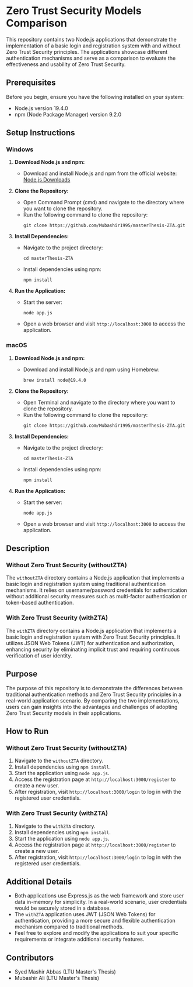 # Zero Trust Security Models Comparison

This repository contains two Node.js applications that demonstrate the implementation of a basic login and registration system with and without Zero Trust Security principles. The applications showcase different authentication mechanisms and serve as a comparison to evaluate the effectiveness and usability of Zero Trust Security.

## Prerequisites

Before you begin, ensure you have the following installed on your system:

- Node.js version 19.4.0
- npm (Node Package Manager) version 9.2.0

## Setup Instructions

### Windows

1. **Download Node.js and npm:**
   - Download and install Node.js and npm from the official website: [Node.js Downloads](https://nodejs.org/en/download/)

2. **Clone the Repository:**
   - Open Command Prompt (cmd) and navigate to the directory where you want to clone the repository.
   - Run the following command to clone the repository:
     ```
     git clone https://github.com/Mubashir1995/masterThesis-ZTA.git
     ```

3. **Install Dependencies:**
   - Navigate to the project directory:
     ```
     cd masterThesis-ZTA
     ```
   - Install dependencies using npm:
     ```
     npm install
     ```

4. **Run the Application:**
   - Start the server:
     ```
     node app.js
     ```
   - Open a web browser and visit `http://localhost:3000` to access the application.

### macOS

1. **Download Node.js and npm:**
   - Download and install Node.js and npm using Homebrew:
     ```
     brew install node@19.4.0
     ```

2. **Clone the Repository:**
   - Open Terminal and navigate to the directory where you want to clone the repository.
   - Run the following command to clone the repository:
     ```
     git clone https://github.com/Mubashir1995/masterThesis-ZTA.git
     ```

3. **Install Dependencies:**
   - Navigate to the project directory:
     ```
     cd masterThesis-ZTA
     ```
   - Install dependencies using npm:
     ```
     npm install
     ```

4. **Run the Application:**
   - Start the server:
     ```
     node app.js
     ```
   - Open a web browser and visit `http://localhost:3000` to access the application.


## Description

### Without Zero Trust Security (withoutZTA)

The `withoutZTA` directory contains a Node.js application that implements a basic login and registration system using traditional authentication mechanisms. It relies on username/password credentials for authentication without additional security measures such as multi-factor authentication or token-based authentication.

### With Zero Trust Security (withZTA)

The `withZTA` directory contains a Node.js application that implements a basic login and registration system with Zero Trust Security principles. It utilizes JSON Web Tokens (JWT) for authentication and authorization, enhancing security by eliminating implicit trust and requiring continuous verification of user identity.

## Purpose

The purpose of this repository is to demonstrate the differences between traditional authentication methods and Zero Trust Security principles in a real-world application scenario. By comparing the two implementations, users can gain insights into the advantages and challenges of adopting Zero Trust Security models in their applications.

## How to Run

### Without Zero Trust Security (withoutZTA)

1. Navigate to the `withoutZTA` directory.
2. Install dependencies using `npm install`.
3. Start the application using `node app.js`.
4. Access the registration page at `http://localhost:3000/register` to create a new user.
5. After registration, visit `http://localhost:3000/login` to log in with the registered user credentials.

### With Zero Trust Security (withZTA)

1. Navigate to the `withZTA` directory.
2. Install dependencies using `npm install`.
3. Start the application using `node app.js`.
4. Access the registration page at `http://localhost:3000/register` to create a new user.
5. After registration, visit `http://localhost:3000/login` to log in with the registered user credentials.

## Additional Details

- Both applications use Express.js as the web framework and store user data in-memory for simplicity. In a real-world scenario, user credentials would be securely stored in a database.
- The `withZTA` application uses JWT (JSON Web Tokens) for authentication, providing a more secure and flexible authentication mechanism compared to traditional methods.
- Feel free to explore and modify the applications to suit your specific requirements or integrate additional security features.

## Contributors

- Syed Mashir Abbas (LTU Master's Thesis)
- Mubashir Ali (LTU Master's Thesis)


